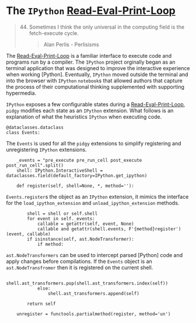 # The `IPython` [Read-Eval-Print-Loop]

> 44. Sometimes I think the only universal in the computing field is the fetch-execute cycle.
>     > Alan Perlis - Perlisisms

The [Read-Eval-Print-Loop] is a familiar interface to execute code and programs run by a compiler. The `IPython` project orginally began as an terminal application that was designed to improve the interactive experience when working [Python]. Eventually, `IPython` moved outside the terminal and into the browser with `IPython` `notebook`s that allowed authors that capture the process of their computational thinking supplemented with supporting hypermedia.

<!--excerpt-->

`IPython` exposes a few configurable states during a [Read-Eval-Print-Loop], `pidgy` modifies each state as an `IPython` extension. What follows is an explanation of what the heuristics `IPython` when executing code.

<!--

    import datetime, dataclasses, sys, IPython as python, IPython, nbconvert as export, collections, IPython as python, mistune as markdown, hashlib, functools, hashlib, jinja2.meta, ast
    exporter, shell = export.exporters.TemplateExporter(), python.get_ipython()
    modules = lambda:[x for x in sys.modules if '.' not in x and not str.startswith(x,'_')]

-->

    @dataclasses.dataclass
    class Events:

The `Events` is used for all the `pidgy` extensions to simplify registering and unregistering `IPython` extensions.

        _events = "pre_execute pre_run_cell post_execute post_run_cell".split()
        shell: IPython.InteractiveShell = dataclasses.field(default_factory=IPython.get_ipython)

        def register(self, shell=None, *, method=''):

`Events.register`s the object as an `IPython` extension, it mimics the interface for the `load_ipython_extension` and `unload_ipython_extension` methods.

            shell = shell or self.shell
            for event in self._events:
                callable = getattr(self, event, None)
                callable and getattr(shell.events, F'{method}register')(event, callable)
            if isinstance(self, ast.NodeTransformer):
                if method:

`ast.NodeTransformers` can be used to intercept parsed [Python] code and apply changes before compilations. If the `Events` object
is an `ast.NodeTransfromer` then it is registered on the current shell.

                    shell.ast_transformers.pop(shell.ast_transformers.index(self))
                else:
                    shell.ast_transformers.append(self)

            return self

        unregister = functools.partialmethod(register, method='un')

[read-eval-print-loop]: #
[perlisisms]: https://www.cs.yale.edu/homes/perlis-alan/quotes.html
